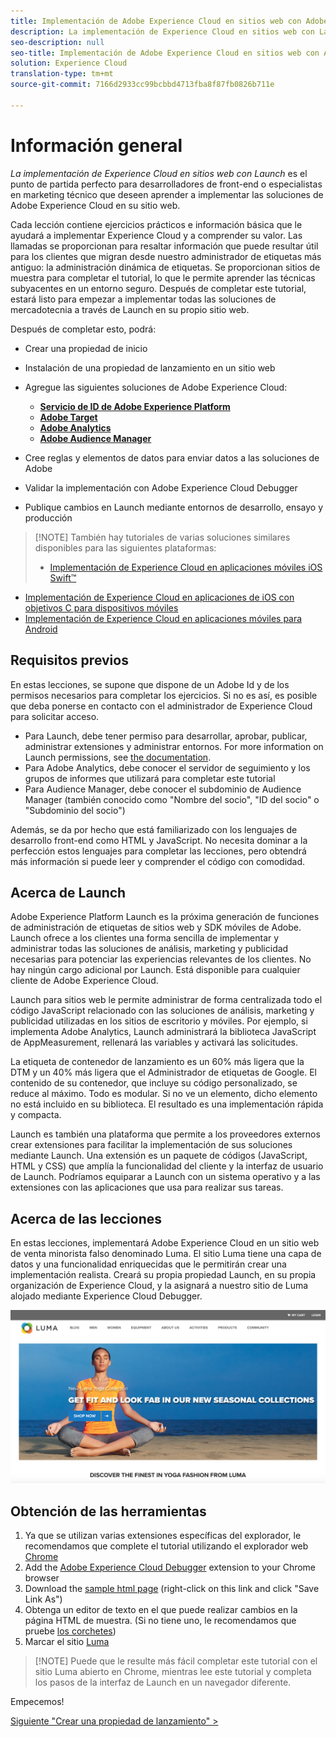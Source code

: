 ```yaml
---
title: Implementación de Adobe Experience Cloud en sitios web con Adobe Experience Platform Launch
description: La implementación de Experience Cloud en sitios web con Launch es el punto de partida perfecto para desarrolladores de front-end o especialistas en marketing técnico que deseen aprender a implementar las soluciones de Adobe Experience Cloud en su sitio web.
seo-description: null
seo-title: Implementación de Adobe Experience Cloud en sitios web con Adobe Experience Platform Launch
solution: Experience Cloud
translation-type: tm+mt
source-git-commit: 7166d2933cc99bcbbd4713fba8f87fb0826b711e

---
```



# Información general

_La implementación de Experience Cloud en sitios web con Launch_ es el punto de partida perfecto para desarrolladores de front-end o especialistas en marketing técnico que deseen aprender a implementar las soluciones de Adobe Experience Cloud en su sitio web.

Cada lección contiene ejercicios prácticos e información básica que le ayudará a implementar Experience Cloud y a comprender su valor.  Las llamadas se proporcionan para resaltar información que puede resultar útil para los clientes que migran desde nuestro administrador de etiquetas más antiguo: la administración dinámica de etiquetas. Se proporcionan sitios de muestra para completar el tutorial, lo que le permite aprender las técnicas subyacentes en un entorno seguro. Después de completar este tutorial, estará listo para empezar a implementar todas las soluciones de mercadotecnia a través de Launch en su propio sitio web.

Después de completar esto, podrá:

* Crear una propiedad de inicio

* Instalación de una propiedad de lanzamiento en un sitio web

* Agregue las siguientes soluciones de Adobe Experience Cloud:
   * **[Servicio de ID de Adobe Experience Platform](id-service.md)**
   * **[Adobe Target](target.md)**
   * **[Adobe Analytics](analytics.md)**
   * **[Adobe Audience Manager](audience-manager.md)**

* Cree reglas y elementos de datos para enviar datos a las soluciones de Adobe

* Validar la implementación con Adobe Experience Cloud Debugger

* Publique cambios en Launch mediante entornos de desarrollo, ensayo y producción

>[!NOTE] También hay tutoriales de varias soluciones similares disponibles para las siguientes plataformas:
>
> * [Implementación de Experience Cloud en aplicaciones móviles iOS Swift™](/help/mobile-ios-swift-implementation/index.md)
* [Implementación de Experience Cloud en aplicaciones de iOS con objetivos C para dispositivos móviles](/help/mobile-ios-objective-c-implementation/index.md)
* [Implementación de Experience Cloud en aplicaciones móviles para Android](/help/mobile-android-implementation/index.md)


## Requisitos previos

En estas lecciones, se supone que dispone de un Adobe Id y de los permisos necesarios para completar los ejercicios. Si no es así, es posible que deba ponerse en contacto con el administrador de Experience Cloud para solicitar acceso.

* Para Launch, debe tener permiso para desarrollar, aprobar, publicar, administrar extensiones y administrar entornos. For more information on Launch permissions, see [the documentation](https://docs.adobe.com/content/help/en/launch/using/reference/admin/user-permissions.html).
* Para Adobe Analytics, debe conocer el servidor de seguimiento y los grupos de informes que utilizará para completar este tutorial
* Para Audience Manager, debe conocer el subdominio de Audience Manager (también conocido como "Nombre del socio", "ID del socio" o "Subdominio del socio")

Además, se da por hecho que está familiarizado con los lenguajes de desarrollo front-end como HTML y JavaScript. No necesita dominar a la perfección estos lenguajes para completar las lecciones, pero obtendrá más información si puede leer y comprender el código con comodidad.

## Acerca de Launch

Adobe Experience Platform Launch es la próxima generación de funciones de administración de etiquetas de sitios web y SDK móviles de Adobe. Launch ofrece a los clientes una forma sencilla de implementar y administrar todas las soluciones de análisis, marketing y publicidad necesarias para potenciar las experiencias relevantes de los clientes. No hay ningún cargo adicional por Launch. Está disponible para cualquier cliente de Adobe Experience Cloud.

Launch para sitios web le permite administrar de forma centralizada todo el código JavaScript relacionado con las soluciones de análisis, marketing y publicidad utilizadas en los sitios de escritorio y móviles. Por ejemplo, si implementa Adobe Analytics, Launch administrará la biblioteca JavaScript de AppMeasurement, rellenará las variables y activará las solicitudes.

La etiqueta de contenedor de lanzamiento es un 60% más ligera que la DTM y un 40% más ligera que el Administrador de etiquetas de Google. El contenido de su contenedor, que incluye su código personalizado, se reduce al máximo. Todo es modular. Si no ve un elemento, dicho elemento no está incluido en su biblioteca. El resultado es una implementación rápida y compacta.

Launch es también una plataforma que permite a los proveedores externos crear extensiones para facilitar la implementación de sus soluciones mediante Launch. Una extensión es un paquete de códigos (JavaScript, HTML y CSS) que amplía la funcionalidad del cliente y la interfaz de usuario de Launch. Podríamos equiparar a Launch con un sistema operativo y a las extensiones con las aplicaciones que usa para realizar sus tareas.

## Acerca de las lecciones

En estas lecciones, implementará Adobe Experience Cloud en un sitio web de venta minorista falso denominado Luma. El sitio [](https://luma.enablementadobe.com/content/luma/us/en.html) Luma tiene una capa de datos y una funcionalidad enriquecidas que le permitirán crear una implementación realista. Creará su propia propiedad Launch, en su propia organización de Experience Cloud, y la asignará a nuestro sitio de Luma alojado mediante Experience Cloud Debugger.

[![Sitio web Luma](images/overview-luma.png)](https://luma.enablementadobe.com/content/luma/us/en.html)

## Obtención de las herramientas

1. Ya que se utilizan varias extensiones específicas del explorador, le recomendamos que complete el tutorial utilizando el explorador web [Chrome](https://www.google.com/chrome/)
1. Add the [Adobe Experience Cloud Debugger](https://chrome.google.com/webstore/detail/adobe-experience-cloud-de/ocdmogmohccmeicdhlhhgepeaijenapj) extension to your Chrome browser
1. Download the [sample html page](https://www.enablementadobe.com/multi/web/basic-sample.html) (right-click on this link and click "Save Link As")
1. Obtenga un editor de texto en el que puede realizar cambios en la página HTML de muestra. (Si no tiene uno, le recomendamos que pruebe [los corchetes](http://brackets.io/))
1. Marcar el sitio [Luma](https://luma.enablementadobe.com/content/luma/us/en.html)

>[!NOTE] Puede que le resulte más fácil completar este tutorial con el sitio Luma abierto en Chrome, mientras lee este tutorial y completa los pasos de la interfaz de Launch en un navegador diferente.

Empecemos!

[Siguiente "Crear una propiedad de lanzamiento" &gt;](launch.md)